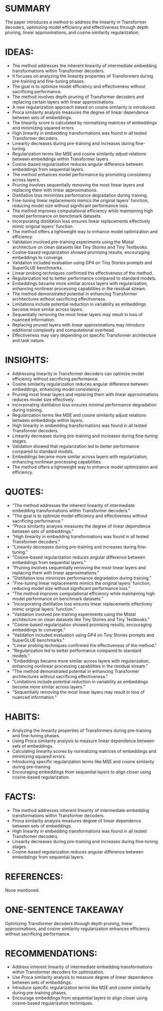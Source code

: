 # SUMMARY
The paper introduces a method to address the linearity in Transformer decoders, optimizing model efficiency and effectiveness through depth pruning, linear approximations, and cosine similarity regularization.

# IDEAS:
- The method addresses the inherent linearity of intermediate embedding transformations within Transformer decoders.
- It focuses on analyzing the linearity properties of Transformers during pre-training and fine-tuning phases.
- The goal is to optimize model efficiency and effectiveness without sacrificing performance.
- The method involves depth pruning of Transformer decoders and replacing certain layers with linear approximations.
- A new regularization approach based on cosine similarity is introduced.
- Proca similarity analysis measures the degree of linear dependence between sets of embeddings.
- The linearity score is calculated by normalizing matrices of embeddings and minimizing squared errors.
- High linearity in embedding transformations was found in all tested Transformer decoders.
- Linearity decreases during pre-training and increases during fine-tuning.
- Regularization terms like MSE and cosine similarity adjust relations between embeddings within Transformer layers.
- Cosine-based regularization reduces angular difference between embeddings from sequential layers.
- The method enhances model performance by promoting consistency across layers.
- Pruning involves sequentially removing the most linear layers and replacing them with linear approximations.
- Distillation loss minimizes performance degradation during training.
- Fine-tuning linear replacements mimics the original layers' function, reducing model size without significant performance loss.
- The method improves computational efficiency while maintaining high model performance on benchmark datasets.
- Incorporating distillation loss ensures linear replacements effectively mimic original layers' function.
- The method offers a lightweight way to enhance model optimization and efficiency.
- Validation involved pre-training experiments using the Mistal architecture on clean datasets like Tiny Stories and Tiny Textbooks.
- Cosine-based regularization showed promising results, encouraging embeddings to converge.
- Validation included evaluation using GP4 on Tiny Stories prompts and SuperGLUE benchmarks.
- Linear probing techniques confirmed the effectiveness of the method.
- Regularization led to better performance compared to standard models.
- Embeddings became more similar across layers with regularization, enhancing nonlinear processing capabilities in the residual stream.
- The method demonstrated potential in enhancing Transformer architectures without sacrificing effectiveness.
- Limitations include potential reduction in variability as embeddings become more similar across layers.
- Sequentially removing the most linear layers may result in loss of nuanced information.
- Replacing pruned layers with linear approximations may introduce additional complexity and computational overhead.
- Effectiveness may vary depending on specific Transformer architecture and task nature.

# INSIGHTS:
- Addressing linearity in Transformer decoders can optimize model efficiency without sacrificing performance.
- Cosine similarity regularization reduces angular difference between embeddings, enhancing model consistency.
- Pruning most linear layers and replacing them with linear approximations reduces model size effectively.
- Incorporating distillation loss ensures minimal performance degradation during training.
- Regularization terms like MSE and cosine similarity adjust relations between embeddings within layers.
- High linearity in embedding transformations was found in all tested Transformer decoders.
- Linearity decreases during pre-training and increases during fine-tuning stages.
- Validation showed that regularization led to better performance compared to standard models.
- Embeddings became more similar across layers with regularization, enhancing nonlinear processing capabilities.
- The method offers a lightweight way to enhance model optimization and efficiency.

# QUOTES:
- "The method addresses the inherent linearity of intermediate embedding transformations within Transformer decoders."
- "The goal is to optimize model efficiency and effectiveness without sacrificing performance."
- "Proca similarity analysis measures the degree of linear dependence between sets of embeddings."
- "High linearity in embedding transformations was found in all tested Transformer decoders."
- "Linearity decreases during pre-training and increases during fine-tuning."
- "Cosine-based regularization reduces angular difference between embeddings from sequential layers."
- "Pruning involves sequentially removing the most linear layers and replacing them with linear approximations."
- "Distillation loss minimizes performance degradation during training."
- "Fine-tuning linear replacements mimics the original layers' function, reducing model size without significant performance loss."
- "The method improves computational efficiency while maintaining high model performance on benchmark datasets."
- "Incorporating distillation loss ensures linear replacements effectively mimic original layers' function."
- "Validation involved pre-training experiments using the Mistal architecture on clean datasets like Tiny Stories and Tiny Textbooks."
- "Cosine-based regularization showed promising results, encouraging embeddings to converge."
- "Validation included evaluation using GP4 on Tiny Stories prompts and SuperGLUE benchmarks."
- "Linear probing techniques confirmed the effectiveness of the method."
- "Regularization led to better performance compared to standard models."
- "Embeddings became more similar across layers with regularization, enhancing nonlinear processing capabilities in the residual stream."
- "The method demonstrated potential in enhancing Transformer architectures without sacrificing effectiveness."
- "Limitations include potential reduction in variability as embeddings become more similar across layers."
- "Sequentially removing the most linear layers may result in loss of nuanced information."

# HABITS:
- Analyzing the linearity properties of Transformers during pre-training and fine-tuning phases.
- Using Proca similarity analysis to measure linear dependence between sets of embeddings.
- Calculating linearity scores by normalizing matrices of embeddings and minimizing squared errors.
- Introducing specific regularization terms like MSE and cosine similarity during pre-training.
- Encouraging embeddings from sequential layers to align closer using cosine-based regularization.

# FACTS:
- The method addresses inherent linearity of intermediate embedding transformations within Transformer decoders.
- Proca similarity analysis measures degree of linear dependence between sets of embeddings.
- High linearity in embedding transformations was found in all tested Transformer decoders.
- Linearity decreases during pre-training and increases during fine-tuning stages.
- Cosine-based regularization reduces angular difference between embeddings from sequential layers.

# REFERENCES:
None mentioned.

# ONE-SENTENCE TAKEAWAY
Optimizing Transformer decoders through depth pruning, linear approximations, and cosine similarity regularization enhances efficiency without sacrificing performance.

# RECOMMENDATIONS:
- Address inherent linearity of intermediate embedding transformations within Transformer decoders for optimization.
- Use Proca similarity analysis to measure degree of linear dependence between sets of embeddings.
- Introduce specific regularization terms like MSE and cosine similarity during pre-training phases.
- Encourage embeddings from sequential layers to align closer using cosine-based regularization techniques.